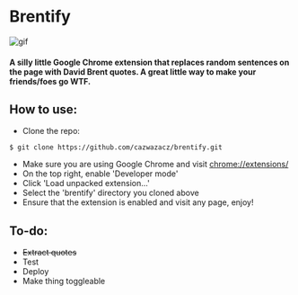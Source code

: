 # Brentify
![gif](https://media.giphy.com/media/xThtag8tOpTGClYTeg/giphy.gif)
#### A silly little Google Chrome extension that replaces random sentences on the page with David Brent quotes. A great little way to make your friends/foes go WTF.

How to use:
---

- Clone the repo:
```
$ git clone https://github.com/cazwazacz/brentify.git
```
- Make sure you are using Google Chrome and visit [chrome://extensions/](chrome://extensions/)
- On the top right, enable 'Developer mode'
- Click 'Load unpacked extension...'
- Select the 'brentify' directory you cloned above
- Ensure that the extension is enabled and visit any page, enjoy!

To-do:
---

- ~~Extract quotes~~
- Test
- Deploy
- Make thing toggleable
